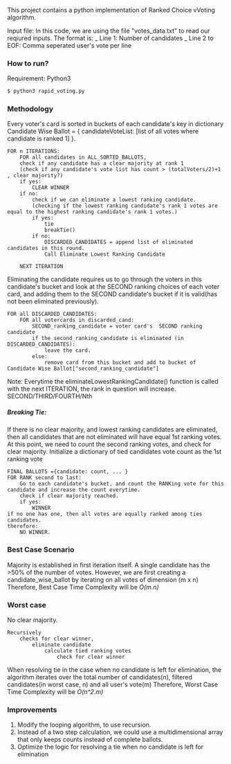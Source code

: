 This project contains a python implementation of Ranked Choice vVoting algorithm.

Input file: In this code, we are using the file "votes_data.txt" to read our reqiured inputs. The format is:
_ Line 1: Number of candidates
_ Line 2 to EOF: Comma seperated user's vote per line


### How to run?
Requirement: Python3

```sh
$ python3 rapid_voting.py
```

### Methodology
Every voter's card is sorted in buckets of each candidate's key in dictionary
Candidate Wise Ballot = { candidateVoteList: [list of all votes where candidate is ranked 1] }.

    FOR n ITERATIONS:
        FOR all candidates in ALL_SORTED_BALLOTS,
        check if any candidate has a clear majority at rank 1
        (check if any candidate's vote list has count > (totalVoters/2)+1 , clear majority?)
        if yes:
            CLEAR WINNER
        if no:
            check if we can eliminate a lowest ranking candidate. 
            (checking if the lowest ranking candidate's rank 1 votes are equal to the highest ranking candidate's rank 1 votes.)
            if yes:
                tie
                breakTie()
            if no:
                DISCARDED_CANDIDATES = append list of eliminated candidates in this round.
				Call Eliminate Lowest Ranking Candidate 

        NEXT ITERATION


Eliminating the candidate requires us to go through the voters in this candidate's bucket and look at the SECOND ranking choices of each voter card, and adding them to the SECOND candidate's bucket if it is valid(has not been eliminated previously).

    FOR all DISCARDED_CANDIDATES:
    	FOR all votercards in discarded_cand:
    		SECOND_ranking_candidate = voter card's  SECOND ranking candidate
    		if the second_ranking_candidate is eliminated (in DISCARDED_CANDIDATES):
    			leave the card.
    		else:
    			remove card from this bucket and add to bucket of Candidate Wise Ballot["second_ranking_candidate"]

Note: Everytime the eliminateLowestRankingCandidate() function is called with the next ITERATION, the rank in question will increase. SECOND/THIRD/FOURTH/Nth

##### Breaking Tie:
If there is no clear majority, and lowest ranking candidates are eliminated, then all candidates that are not eliminated will have equal 1st ranking votes. 
At this point, we need to count the second ranking votes, and check for clear majority. 
Initialize a dictionary of tied candidates vote count as the 1st ranking vote

    FINAL BALLOTS ={candidate: count, ... }
    FOR RANK second to last:
	    Go to each candidate's bucket, and count the RANKing vote for this candidate and increase the count everytime.
	    check if clear majority reached.
	    if yes:
		    WINNER
    if no one has one, then all votes are equally ranked among ties candidates.
    therefore:
    	NO WINNER.


### Best Case Scenario
Majority is established in first iteration itself. A single candidate has the >50% of the number of votes.
However, we are first creating a candidate_wise_ballot by iterating on all votes of dimension (m x n)
Therefore, Best Case Time Complexity will be *O(m.n)*

### Worst case
No clear majority.

    Recursively 
    	checks for clear winner, 
    		eliminate candidate
    			calculate tied ranking votes
    				check for clear winner

When resolving tie in the case when no candidate is left for elimination, the algorithm iterates over the total number of candidates(n), filtered candidates(in worst case, n) and all  user's vote(m)
Therefore, Worst Case Time Complexity will be *O(n^2.m)*


### Improvements
1. Modify the looping algorithm, to use recursion.
2. Instead of a two step calculation, we could use a multidimensional array that only keeps counts instead of complete ballots.
3. Optimize the logic for resolving a tie when no candidate is left for elimination
